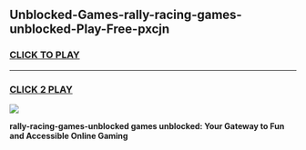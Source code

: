 
## Unblocked-Games-rally-racing-games-unblocked-Play-Free-pxcjn
<h3>
<a href="https://premium76.site?title=rally-racing-games-unblocked&ref=18A">CLICK TO PLAY</a></h3>
<hr>

<h3>
<a href="https://premium76.site?title=rally-racing-games-unblocked&ref=18A">CLICK 2 PLAY</a>
  
</h3>

<a href="https://premium76.site?title=rally-racing-games-unblocked&ref=18A"><img src="https://clearcache.store/games.png"></a>


**rally-racing-games-unblocked games unblocked: Your Gateway to Fun and Accessible Online Gaming**
